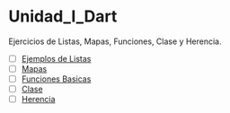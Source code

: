 # Unidad_I_Dart
Ejercicios de Listas, Mapas, Funciones, Clase y Herencia.
- [ ] [Ejemplos de Listas]( ) 
- [ ] [Mapas]( )
- [ ] [Funciones Basicas]( )
- [ ] [Clase]( )
- [ ] [Herencia]( )   
